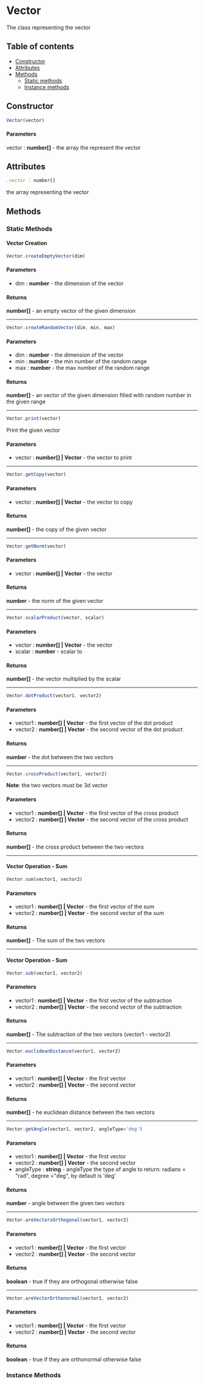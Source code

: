 # Vector

The class representing the vector

## Table of contents

 - [Constructor](#Constructor)
 - [Attributes](#attributes)
 - [Methods](#methods)
    - [Static methods](#static-methods)
    - [Instance methods](#instance-methods)

## Constructor

```javascript
Vector(vector)
```

#### Parameters
vector : **number[]** - the array the represent the vector

## Attributes

```javascript
.vector : number[]
```
the array representing the vector

## Methods

### Static Methods

#### Vector Creation

```javascript
Vector.createEmptyVector(dim)
```

#### Parameters

- dim : **number** - the dimension of the vector

#### Returns

**number[]** - an empty vector of the given dimension

---

```javascript
Vector.createRandomVector(dim, min, max)
```

#### Parameters

- dim : **number** - the dimension of the vector
- min : **number** - the min number of the random range
- max : **number** - the max number of the random range
#### Returns

**number[]** - an vector of the given dimension filled with random number in the given range

---

```javascript
Vector.print(vector)
```
Print the given vector

#### Parameters

- vector : **number[] | Vector** - the vector to print

---

```javascript
Vector.getCopy(vector)
```

#### Parameters

- vector : **number[] | Vector** - the vector to copy

#### Returns

**number[]** - the copy of the given vector

---

```javascript
Vector.getNorm(vector)
```

#### Parameters

- vector : **number[] | Vector** - the vector

#### Returns

**number** - the norm of the given vector

---

```javascript
Vector.scalarProduct(vector, scalar)
```

#### Parameters

- vector : **number[] | Vector** - the vector
- scalar : **number** - scalar to  

#### Returns

**number[]** - the vector multiplied by the scalar

---

```javascript
Vector.dotProduct(vector1, vector2)
```

#### Parameters

- vector1 : **number[] | Vector** - the first vector of the dot product
- vector2 : **number[] | Vector** - the second vector of the dot product

#### Returns

**number** - the dot between the two vectors

---

```javascript
Vector.crossProduct(vector1, vector2)
```

**Note**: the two vectors must be 3d vector

#### Parameters

- vector1 : **number[] | Vector** - the first vector of the cross product
- vector2 : **number[] | Vector** - the second vector of the cross product

#### Returns

**number[]** - the cross product between the two vectors

---

#### Vector Operation - Sum

```javascript
Vector.sum(vector1, vector2)
```

#### Parameters

- vector1 : **number[] | Vector** - the first vector of the sum
- vector2 : **number[] | Vector** - the second vector of the sum

#### Returns

**number[]** - The sum of the two vectors

---

#### Vector Operation - Sum

```javascript
Vector.sub(vector1, vector2)
```

#### Parameters

- vector1 : **number[] | Vector** - the first vector of the subtraction
- vector2 : **number[] | Vector** - the second vector of the subtraction

#### Returns

**number[]** - The subtraction of the two vectors (vector1 - vector2)

---

```javascript
Vector.euclideanDistance(vector1, vector2)
```

#### Parameters

- vector1 : **number[] | Vector** - the first vector 
- vector2 : **number[] | Vector** - the second vector 

#### Returns

**number[]** - he euclidean distance between the two vectors

---

```javascript
Vector.getAngle(vector1, vector2, angleType='deg')
```

#### Parameters

- vector1 : **number[] | Vector** - the first vector 
- vector2 : **number[] | Vector** - the second vector 
- angleType : **string** - angleType the type of angle to return: radians = "rad", degree ="deg", by default is 'deg'

#### Returns

**number** - angle between the given two vectors

---

```javascript
Vector.areVectorsOrthogonal(vector1, vector2)
```

#### Parameters

- vector1 : **number[] | Vector** - the first vector 
- vector2 : **number[] | Vector** - the second vector 

#### Returns

**boolean** - true if they are orthogonal otherwise false

---

```javascript
Vector.areVectorOrthonormal(vector1, vector2)
```

#### Parameters

- vector1 : **number[] | Vector** - the first vector 
- vector2 : **number[] | Vector** - the second vector 

#### Returns

**boolean** -  true if they are orthonormal otherwise false

### Instance Methods
